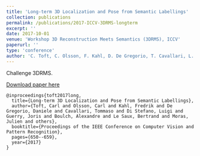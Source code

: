 ```yaml
---
title: 'Long-term 3D Localization and Pose from Semantic Labellings'
collection: publications
permalink: /publications/2017-ICCV-3DRMS-longterm
excerpt: ''
date: 2017-10-01
venue: 'Workshop 3D Reconstruction Meets Semantics (3DRMS), ICCV'
paperurl: ''
type: 'conference'
author: 'C. Toft, C. Olsson, F. Kahl, D. De Gregorio, T. Cavallari, L. Di Stefano, J. Guerry, A. Boulch, B. Le Saux, J. Moras and others.'
---
```



Challenge 3DRMS.

[Download paper here](https://aboulch.github.io/files/2017-ICCV-3DRMS-LT.pdf)

```
@inproceedings{toft2017long,
  title={Long-term 3D Localization and Pose from Semantic Labellings},
  author={Toft, Carl and Olsson, Carl and Kahl, Fredrik and De Gregorio, Daniele and Cavallari, Tommaso and Di Stefano, Luigi and Guerry, Joris and Boulch, Alexandre and Le Saux, Bertrand and Moras, Julien and others},
  booktitle={Proceedings of the IEEE Conference on Computer Vision and Pattern Recognition},
  pages={650--659},
  year={2017}
}
```
